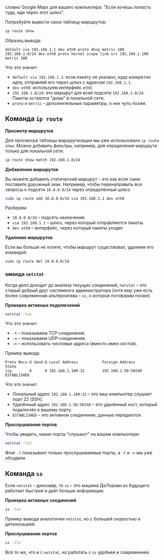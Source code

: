словно Google Maps для вашего компьютера: "Если хочешь попасть туда, иди через этот шлюз".

Попробуйте вывести свою таблицу маршрутов:

```bash
ip route show
```

Образец вывода:

```text
default via 192.168.1.1 dev eth0 proto dhcp metric 100
192.168.1.0/24 dev eth0 proto kernel scope link src 192.168.1.100 metric 100
```

Что это значит:

- `default via 192.168.1.1`: если пакету не указано, куда конкретно идти, отправляй его через шлюз с адресом `192.168.1.1`.
- `dev eth0`: используем интерфейс `eth0`.
- `192.168.1.0/24`: это маршрут для всей подсети `192.168.1.0/24`. Пакеты остаются "дома" в локальной сети.
- `proto` и `metric` – дополнительные параметры, о них чуть позже.
## Команда `ip route`

**Просмотр маршрутов**

Для просмотра таблицы маршрутизации мы уже использовали `ip route show`. Можно добавить фильтры, например, для определения маршрута только для локальной сети:

```bash
ip route show match 192.168.1.0/24
```

**Добавление маршрутов**

Вы можете добавить статический маршрут – это как если сами поставите дорожный знак. Например, чтобы перенаправить все запросы к подсети `10.0.0.0/24` через определённый шлюз:

```bash
sudo ip route add 10.0.0.0/24 via 192.168.1.1 dev eth0
```

Разберём:

- `10.0.0.0/24` – подсеть назначения.
- `via 192.168.1.1` – шлюз, через который отправляются пакеты.
- `dev eth0` – интерфейс, через который пакеты уходят.

**Удаление маршрутов**

Если вы больше не хотите, чтобы маршрут существовал, удаляем его командой:

```bash
sudo ip route del 10.0.0.0/24
```

### оманда `netstat`

Когда дело доходит до анализа текущих соединений, `netstat` – это старый добрый друг системного администратора (хотя ему уже есть более современная альтернатива – `ss`, о которой поговорим позже).

**Проверка активных подключений**

```bash
netstat -tun
```

Что это значит:

- `-t` – показываем TCP-соединения.
- `-u` – показываем UDP-соединения.
- `-n` – использовать числовые адреса (вместо имен хостов).

Пример вывода:

```text
Proto Recv-Q Send-Q Local Address           Foreign Address         State
tcp        0      0 192.168.1.100:22        192.168.1.50:50240      ESTABLISHED
```

Что это значит:

- Локальный адрес `192.168.1.100:22` – это ваш компьютер слушает порт 22 (SSH).
- Удалённый адрес `192.168.1.50:50240` – это удалённый хост, который подключён к вашему порту.
- `ESTABLISHED` – это активное соединение, данные передаются.

**Прослушивание портов**

Чтобы увидеть, какие порты "слушают" на вашем компьютере:

```bash
netstat -ltn
```

Флаг `-l` показывает только прослушиваемые порты, а `-t` и `-n` мы уже обсудили.

## Команда `ss`

Если `netstat` – динозавр, то `ss` – это машина ДеЛориан из будущего: работает быстрее и даёт больше информации.

**Проверка активных соединений**

```bash
ss -tun
```

Пример вывода аналогичен `netstat`, но с большей скоростью и детализацией.

**Прослушивание портов**

```bash
ss -tln
```

Всё то же, что и с `netstat`, но работать с `ss` удобнее и современнее.